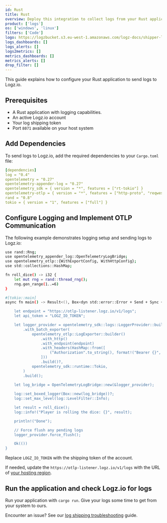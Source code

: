 ```yaml
---
id: Rust
title: Rust
overview: Deploy this integration to collect logs from your Rust application.
product: ['logs']
os: ['windows', 'linux']
filters: ['Code']
logo: https://logzbucket.s3.eu-west-1.amazonaws.com/logz-docs/shipper-logos/rust-logo-blk.svg
logs_dashboards: []
logs_alerts: []
logs2metrics: []
metrics_dashboards: []
metrics_alerts: []
drop_filter: []
---
```


This guide explains how to configure your Rust application to send logs to Logz.io.

## Prerequisites

* A Rust application with logging capabilities.
* An active Logz.io account
* Your log shipping token
* Port `8071` available on your host system



## Add Dependencies

To send logs to Logz.io, add the required dependencies to your `Cargo.toml` file:

```yaml
[dependencies]
log = "0.4"
opentelemetry = "0.27"
opentelemetry-appender-log = "0.27"
opentelemetry_sdk = { version = "*", features = ["rt-tokio"] }
opentelemetry-otlp = { version = "*", features = ["http-proto", "reqwest-client"] }
rand = "0.8"
tokio = { version = "1", features = ["full"] }
```

## Configure Logging and Implement OTLP Communication

The following example demonstrates logging setup and sending logs to Logz.io:

```bash
use rand::Rng;
use opentelemetry_appender_log::OpenTelemetryLogBridge;
use opentelemetry_otlp::{WithExportConfig, WithHttpConfig};
use std::collections::HashMap;

fn roll_dice() -> i32 {
    let mut rng = rand::thread_rng();
    rng.gen_range(1..=6)
}

#[tokio::main]
async fn main() -> Result<(), Box<dyn std::error::Error + Send + Sync + 'static>> {

    let endpoint = "https://otlp-listener.logz.io/v1/logs";
    let api_token = "LOGZ_IO_TOKEN";

    let logger_provider = opentelemetry_sdk::logs::LoggerProvider::builder()
        .with_batch_exporter(
            opentelemetry_otlp::LogExporter::builder()
                .with_http()
                .with_endpoint(endpoint)
                .with_headers(HashMap::from([
                    ("Authorization".to_string(), format!("Bearer {}", api_token)),
                ]))
                .build()?,
            opentelemetry_sdk::runtime::Tokio,
        )
        .build();
    
    let log_bridge = OpenTelemetryLogBridge::new(&logger_provider);

    log::set_boxed_logger(Box::new(log_bridge))?;
    log::set_max_level(log::LevelFilter::Info);

    let result = roll_dice();
    log::info!("Player is rolling the dice: {}", result);

    println!("Done");

    // Force flush any pending logs
    logger_provider.force_flush();

    Ok(())
}
```

Replace `LOGZ_IO_TOKEN` with the shipping token of the account.

If needed, update the `https://otlp-listener.logz.io/v1/logs` with the URL of [your hosting region](https://docs.logz.io/docs/user-guide/admin/hosting-regions/account-region).


## Run the application and check Logz.io for logs

Run your application with `cargo run`. Give your logs some time to get from your system to ours.

Encounter an issue? See our [log shipping troubleshooting](https://docs.logz.io/docs/user-guide/log-management/troubleshooting/log-shipping-troubleshooting/) guide.
